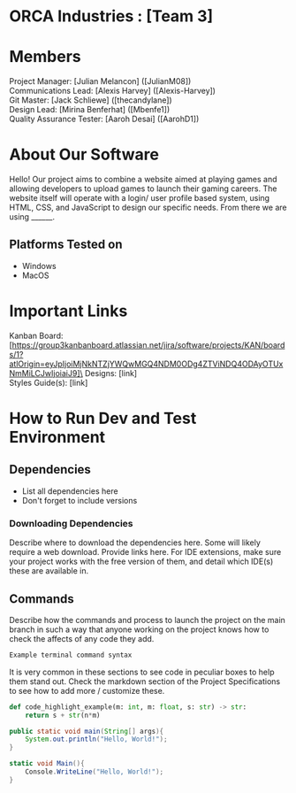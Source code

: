 # ORCA Industries : [Team 3]
# Members
Project Manager: [Julian Melancon] ([JulianM08])\
Communications Lead: [Alexis Harvey] ([Alexis-Harvey])\
Git Master: [Jack Schliewe] ([thecandylane])\
Design Lead: [Mirina Benferhat] ([Mbenfe1])\
Quality Assurance Tester: [Aaroh Desai] ([AarohD1])

# About Our Software

Hello! Our project aims to combine a website aimed at playing games and allowing developers to upload games to launch their gaming careers. The website itself will operate with a login/ user profile based system, using HTML, CSS, and JavaScript to design our specific needs. From there we are using ______. 

## Platforms Tested on
- Windows
- MacOS
# Important Links
Kanban Board: [https://group3kanbanboard.atlassian.net/jira/software/projects/KAN/boards/1?atlOrigin=eyJpIjoiMjNkNTZjYWQwMGQ4NDM0ODg4ZTViNDQ4ODAyOTUxNmMiLCJwIjoiaiJ9]\
Designs: [link]\
Styles Guide(s): [link]

# How to Run Dev and Test Environment

## Dependencies
- List all dependencies here
- Don't forget to include versions
### Downloading Dependencies
Describe where to download the dependencies here. Some will likely require a web download. Provide links here. For IDE extensions, make sure your project works with the free version of them, and detail which IDE(s) these are available in. 

## Commands
Describe how the commands and process to launch the project on the main branch in such a way that anyone working on the project knows how to check the affects of any code they add.

```sh
Example terminal command syntax
```

It is very common in these sections to see code in peculiar boxes to help them stand out. Check the markdown section of the Project Specifications to see how to add more / customize these.

```python
def code_highlight_example(m: int, m: float, s: str) -> str:
	return s + str(n*m)
```

```java
public static void main(String[] args){
	System.out.println("Hello, World!");
}
```

```c#
static void Main(){
	Console.WriteLine("Hello, World!");
}
```
